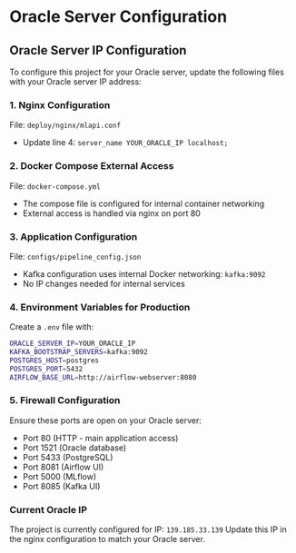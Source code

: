 # Oracle Server Configuration

## Oracle Server IP Configuration

To configure this project for your Oracle server, update the following files with your Oracle server IP address:

### 1. Nginx Configuration
File: `deploy/nginx/mlapi.conf`
- Update line 4: `server_name YOUR_ORACLE_IP localhost;`

### 2. Docker Compose External Access
File: `docker-compose.yml`
- The compose file is configured for internal container networking
- External access is handled via nginx on port 80

### 3. Application Configuration
File: `configs/pipeline_config.json`
- Kafka configuration uses internal Docker networking: `kafka:9092`
- No IP changes needed for internal services

### 4. Environment Variables for Production
Create a `.env` file with:
```bash
ORACLE_SERVER_IP=YOUR_ORACLE_IP
KAFKA_BOOTSTRAP_SERVERS=kafka:9092
POSTGRES_HOST=postgres
POSTGRES_PORT=5432
AIRFLOW_BASE_URL=http://airflow-webserver:8080
```

### 5. Firewall Configuration
Ensure these ports are open on your Oracle server:
- Port 80 (HTTP - main application access)
- Port 1521 (Oracle database)
- Port 5433 (PostgreSQL)
- Port 8081 (Airflow UI)
- Port 5000 (MLflow)
- Port 8085 (Kafka UI)

### Current Oracle IP
The project is currently configured for IP: `139.185.33.139`
Update this IP in the nginx configuration to match your Oracle server.